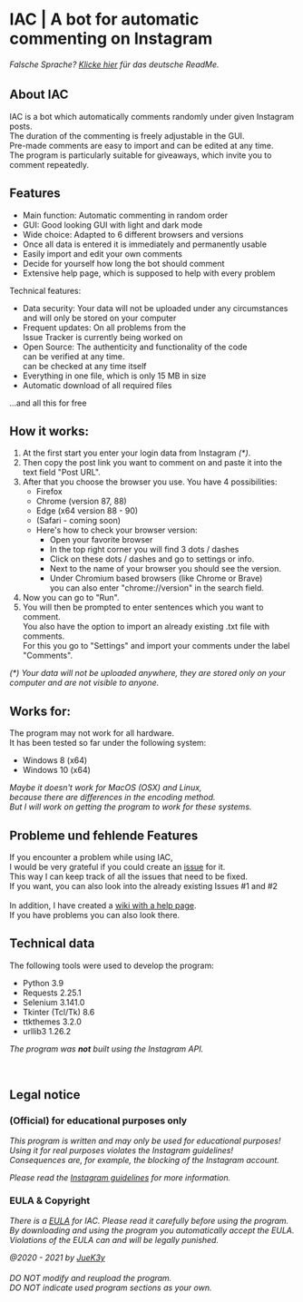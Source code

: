 # IAC | A bot for automatic commenting on Instagram

###### _Falsche Sprache? [Klicke hier](README_DE.md) für das deutsche ReadMe._

## About IAC
IAC is a bot which automatically comments randomly under given Instagram posts.
<br>The duration of the commenting is freely adjustable in the GUI.
<br>Pre-made comments are easy to import and can be edited at any time.
<br>The program is particularly suitable for giveaways, which invite you to comment repeatedly.


## Features
- Main function: Automatic commenting in random order
- GUI: Good looking GUI with light and dark mode
- Wide choice: Adapted to 6 different browsers and versions
- Once all data is entered it is immediately and permanently usable
- Easily import and edit your own comments
- Decide for yourself how long the bot should comment
- Extensive help page, which is supposed to help with every problem

Technical features:
- Data security: Your data will not be uploaded under any circumstances
  <br>and will only be stored on your computer
- Frequent updates: On all problems from the
  <br>Issue Tracker is currently being worked on
- Open Source: The authenticity and functionality of the code <br>can be verified at any time.
  <br>can be checked at any time itself
- Everything in one file, which is only 15 MB in size
- Automatic download of all required files

...and all this for free


## How it works:
1. At the first start you enter your login data from Instagram _(*)_.
2. Then copy the post link you want to comment on and paste it into the text field "Post URL".
3. After that you choose the browser you use. You have 4 possibilities:
    - Firefox
    - Chrome (version 87, 88)
    - Edge (x64 version 88 - 90)
    - (Safari - coming soon)
   - Here's how to check your browser version:
      - Open your favorite browser
      - In the top right corner you will find 3 dots / dashes
      - Click on these dots / dashes and go to settings or info.
      - Next to the name of your browser you should see the version.
      - Under Chromium based browsers (like Chrome or Brave)
        <br>you can also enter "chrome://version" in the search field.
4. Now you can go to "Run".
5. You will then be prompted to enter sentences which you want to comment.
   <br>You also have the option to import an already existing .txt file with comments.
   <br>For this you go to "Settings" and import your comments under the label "Comments".

_(*) Your data will not be uploaded anywhere, they are stored only on your computer and are not visible to anyone._


## Works for:
The program may not work for all hardware.
<br>It has been tested so far under the following system:
- Windows 8 (x64)
- Windows 10 (x64)

_Maybe it doesn't work for MacOS (OSX) and Linux,
<br>because there are differences in the encoding method.
<br>But I will work on getting the program to work for these systems._


## Probleme und fehlende Features
If you encounter a problem while using IAC,
<br>I would be very grateful if you could create an [issue](https://github.com/JueK3y/Instagram-automated-commenting/issues) for it.
<br>This way I can keep track of all the issues that need to be fixed.
<br> If you want, you can also look into the already existing Issues #1 and #2
<br>
<br>In addition, I have created a [wiki with a help page](https://github.com/JueK3y/Instagram-automated-commenting/wiki).
<br>If you have problems you can also look there.


## Technical data
The following tools were used to develop the program:

- Python 3.9
- Requests 2.25.1
- Selenium 3.141.0
- Tkinter (Tcl/Tk) 8.6
- ttkthemes 3.2.0
- urllib3 1.26.2

_The program was **not** built using the Instagram API._

<br>

## Legal notice
### (Official) for educational purposes only
_This program is written and may only be used for educational purposes!
<br>Using it for real purposes violates the Instagram guidelines!
<br>Consequences are, for example, the blocking of the Instagram account._

_Please read the [Instagram guidelines](https://help.instagram.com/477434105621119/Instagram) for more information._


### EULA & Copyright
_There is a [EULA](EULA.md) for IAC. Please read it carefully before using the program.
<br>By downloading and using the program you automatically accept the EULA.
<br>Violations of the EULA can and will be legally punished._

_@2020 - 2021 by [JueK3y](https://juek3y.com)_

###### _DO NOT modify and reupload the program.<br>DO NOT indicate used program sections as your own._